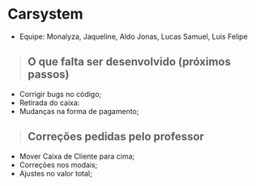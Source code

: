 # Carsystem

* Equipe: Monalyza, Jaqueline, Aldo Jonas, Lucas Samuel, Luis Felipe

> ## O que falta ser desenvolvido (próximos passos)
   * Corrigir bugs no código;
   * Retirada do caixa:
   * Mudanças na forma de pagamento;

> ## Correções pedidas pelo professor
   * Mover Caixa de Cliente para cima;
   * Correções nos modais;
   * Ajustes no valor total;
